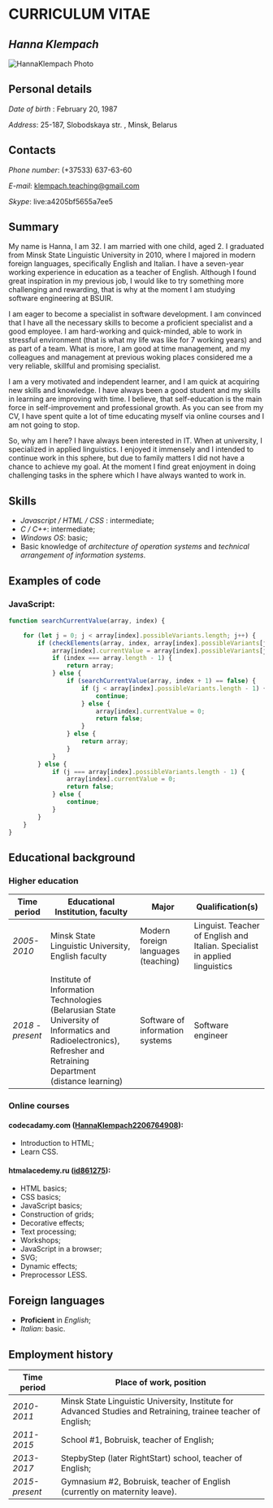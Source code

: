 # **CURRICULUM VITAE**

## *Hanna Klempach*

![HannaKlempach Photo](https://avatars3.githubusercontent.com/u/47563276?s=400&u=5cfee861b2f3ea181a9552e8704499c37912b6cc&v=4)

## Personal details
*Date of birth* : February 20, 1987

*Address*: 25-187, Slobodskaya str. , Minsk, Belarus


## Contacts
*Phone number*: (+37533) 637-63-60

*E-mail*: klempach.teaching@gmail.com

*Skype*: live:a4205bf5655a7ee5

## Summary

My name is Hanna, I am 32. I am married with one child, aged 2. I graduated from Minsk State Linguistic University in 2010, where I majored in modern foreign languages, specifically English and Italian. I have a seven-year working experience in education as a teacher of English. Although I found great inspiration in my previous job, I would like to try something more challenging and rewarding, that is why at the moment I am studying software engineering at BSUIR. 

I am eager to become a specialist in software development. I am convinced that I have all the necessary skills to become a proficient specialist and a good employee. I am hard-working and quick-minded, able to work in stressful environment (that is what my life was like for 7 working years) and as part of a team. What is more, I am good at time management, and my colleagues and management at previous woking places considered me a very reliable, skillful and promising specialist. 

I am a very motivated and independent learner, and I am quick at acquiring new skills and knowledge. I have always been a good student and my skills in learning are improving with time. I believe, that self-education is the main force in self-improvement and professional growth. As you can see from my CV, I have spent quite a lot of time educating myself via online courses and I am not going to stop.

So, why am I here? I have always been interested in IT. When at university, I specialized in applied linguistics. I enjoyed it immensely and I intended to continue work in this sphere, but due to family matters I did not have a chance to achieve my goal. At the moment I find great enjoyment in doing challenging tasks in the sphere which I have always wanted to work in.

## Skills

* *Javascript / HTML / CSS* : intermediate;
* *C / C++*: intermediate;
* *Windows OS*: basic;
* Basic knowledge of *architecture of operation systems* and *technical arrangement of information systems*.

## Examples of code

### JavaScript:

```js 
function searchCurrentValue(array, index) {

    for (let j = 0; j < array[index].possibleVariants.length; j++) {
        if (checkElements(array, index, array[index].possibleVariants[j]) == true) {
            array[index].currentValue = array[index].possibleVariants[j];
            if (index === array.length - 1) {
                return array;
            } else {
                if (searchCurrentValue(array, index + 1) == false) {
                    if (j < array[index].possibleVariants.length - 1) {
                        continue;
                    } else {
                        array[index].currentValue = 0;
                        return false;
                    }
                } else {
                    return array;
                }
            }
        } else {
            if (j === array[index].possibleVariants.length - 1) {
                array[index].currentValue = 0;
                return false;
            } else {
                continue;
            }
        }
    }
}
```
## Educational background

### Higher education

Time period | Educational Institution, faculty | Major | Qualification(s)
-------------- | -------------------------------- | ----- | ---------------- 
*2005-2010* | Minsk State Linguistic University, English faculty | Modern foreign languages (teaching) | Linguist. Teacher of English and Italian. Specialist in applied linguistics
*2018 - present* | Institute of Information Technologies (Belarusian State University of Informatics and Radioelectronics), Refresher and Retraining Department (distance learning) | Software of information systems | Software engineer  

### Online courses

#### codecadamy.com ([HannaKlempach2206764908](https://www.codecademy.com/HannaKlempach2206764908#completed)): 

* Introduction to HTML;
* Learn CSS.

#### htmalacedemy.ru ([id861275](https://htmlacademy.ru/profile/id861275)):

* HTML basics;
* CSS basics; 
* JavaScript basics;
* Construction of grids;
* Decorative effects;
* Text processing;
* Workshops;
* JavaScript in a browser;
* SVG;
* Dynamic effects;
* Preprocessor LESS.

## Foreign languages

* **Proficient** in *English*;
* *Italian*: basic.

## Employment history

Time period | Place of work, position
-------------- | -----------------------
*2010-2011* | Minsk State Linguistic University, Institute for Advanced Studies and Retraining, trainee teacher of English;
*2011-2015* | School #1, Bobruisk, teacher of English;
*2013-2017* | StepbyStep (later RightStart) school, teacher of English;
*2015-present* | Gymnasium #2, Bobruisk,  teacher of English (currently on maternity leave).